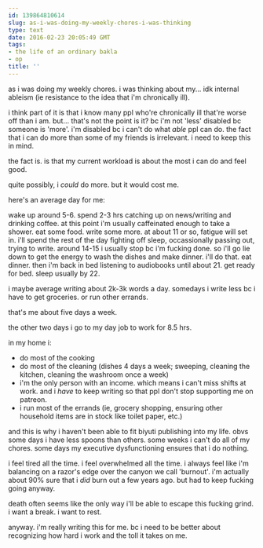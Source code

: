 ```yaml
---
id: 139864810614
slug: as-i-was-doing-my-weekly-chores-i-was-thinking
type: text
date: 2016-02-23 20:05:49 GMT
tags:
- the life of an ordinary bakla
- op
title: ''
---
```

as i was doing my weekly chores. i was thinking about my... idk internal ableism (ie resistance to the idea that i'm chronically ill). 

i think part of it is that i know many ppl who're chronically ill that're worse off than i am. but... that's not the point is it? bc i'm not 'less' disabled bc someone is 'more'. i'm disabled bc i can't do what *able* ppl can do. the fact that i can do more than some of my friends is irrelevant. i need to keep this in mind.

the fact is. is that my current workload is about the most i can do and feel good. 

quite possibly, i *could* do more. but it would cost me.

here's an average day for me:

wake up around 5-6. spend 2-3 hrs catching up on news/writing and drinking coffee. at this point i'm usually caffeinated enough to take a shower. eat some food. write some more. at about 11 or so, fatigue will set in. i'll spend the rest of the day fighting off sleep, occassionally passing out, trying to write. around 14-15 i usually stop bc i'm fucking done. so i'll go lie down to get the energy to wash the dishes and make dinner. i'll do that. eat dinner. then i'm back in bed listening to audiobooks until about 21. get ready for bed. sleep usually by 22.

i maybe average writing about 2k-3k words a day. somedays i write less bc i have to get groceries. or run other errands. 

that's me about five days a week.

the other two days i go to my day job to work for 8.5 hrs.

in my home i:

- do most of the cooking
- do most of the cleaning (dishes 4 days a week; sweeping, cleaning the kitchen, cleaning the washroom once a week)
- i'm the only person with an income. which means i can't miss shifts at work. and i *have* to keep writing so that ppl don't stop supporting me on patreon.
- i run most of the errands (ie, grocery shopping, ensuring other household items are in stock like toilet paper, etc.)

and this is why i haven't been able to fit biyuti publishing into my life. obvs some days i have less spoons than others. some weeks i can't do all of my chores. some days my executive dysfunctioning ensures that i do nothing.

i feel tired all the time. i feel overwhelmed all the time. i always feel like i'm balancing on a razor's edge over the canyon we call 'burnout'. i'm actually about 90% sure that i *did* burn out a few years ago. but had to keep fucking going anyway.

death often seems like the only way i'll be able to escape this fucking grind. i want a break. i want to rest. 

anyway. i'm really writing this for me. bc i need to be better about recognizing how hard i work and the toll it takes on me.